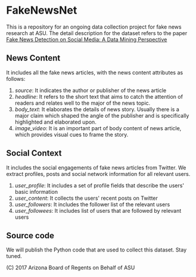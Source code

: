 # FakeNewsNet
This is a repository for an ongoing data collection project for fake news research at ASU. The detail description for the dataset refers to the paper [Fake News Detection on Social Media: A Data Mining Perspective]

## News Content
It includes all the fake news articles, with the news content attributes as follows:
1. _source_: It indicates the author or publisher of the news article
2. _headline_: It refers to the short text that aims to catch the attention of readers and relates well to the major of the news topic.
3. _body_text_: It elaborates the details of news story. Usually there is a major claim which shaped the angle of the publisher and is specifically highlighted and elaborated upon.
4. _image_video_: It is an important part of body content of news article, which provides visual cues to frame the story.

## Social Context
It includes the social engagements of fake news articles from Twitter. We extract profiles, posts and social network information for all relevant users. 
1. _user_profile_: It includes a set of profile fields that describe the users' basic information
2. _user_content_: It collects the users' recent posts on Twitter
3. _user_followers_: It includes the follower list of the relevant users
4. _user_followees_: It includes list of users that are followed by relevant users

## Source code
We will publish the Python code that are used to collect this dataset. Stay tuned.

[Fake news detection on Social Media: A Data Mining Perspective]:<http://www.public.asu.edu/~skai2/fake_news_review.html>

(C) 2017 Arizona Board of Regents on Behalf of ASU
